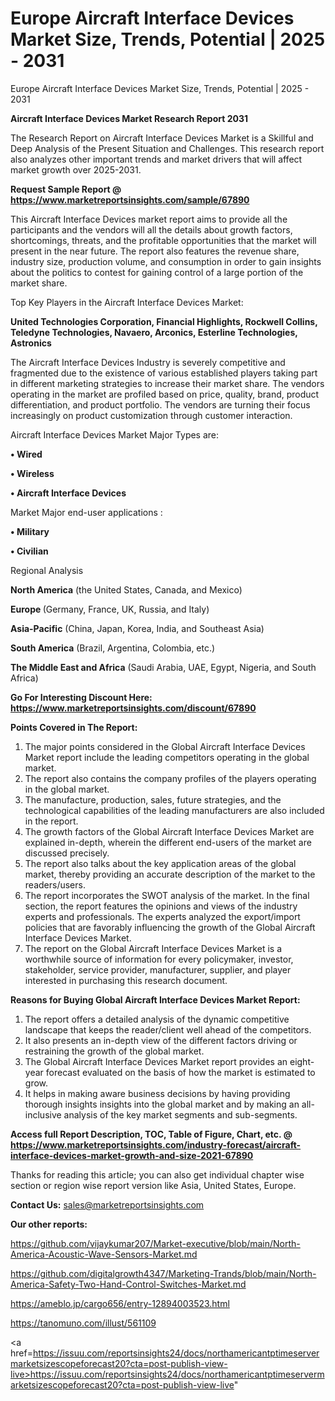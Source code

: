 # Europe Aircraft Interface Devices Market Size, Trends, Potential | 2025 - 2031
Europe Aircraft Interface Devices Market Size, Trends, Potential | 2025 - 2031

<strong>Aircraft Interface Devices Market Research Report 2031</strong>

The Research Report on Aircraft Interface Devices Market is a Skillful and Deep Analysis of the Present Situation and Challenges. This research report also analyzes other important trends and market drivers that will affect market growth over 2025-2031.

<strong>Request Sample Report @ <a href=https://www.marketreportsinsights.com/sample/67890>https://www.marketreportsinsights.com/sample/67890</a></strong>

This Aircraft Interface Devices market report aims to provide all the participants and the vendors will all the details about growth factors, shortcomings, threats, and the profitable opportunities that the market will present in the near future. The report also features the revenue share, industry size, production volume, and consumption in order to gain insights about the politics to contest for gaining control of a large portion of the market share.

Top Key Players in the Aircraft Interface Devices Market:

<strong>United Technologies Corporation, Financial Highlights, Rockwell Collins, Teledyne Technologies, Navaero, Arconics, Esterline Technologies, Astronics</strong>

The Aircraft Interface Devices Industry is severely competitive and fragmented due to the existence of various established players taking part in different marketing strategies to increase their market share. The vendors operating in the market are profiled based on price, quality, brand, product differentiation, and product portfolio. The vendors are turning their focus increasingly on product customization through customer interaction.

Aircraft Interface Devices Market Major Types are:

<strong>• Wired

• Wireless

• Aircraft Interface Devices</strong>

Market Major end-user applications :

<strong>• Military

• Civilian</strong>

Regional Analysis

</u><strong><b>North America</b></strong> (the United States, Canada, and Mexico)

<strong><b>Europe </b></strong>(Germany, France, UK, Russia, and Italy)

<strong><b>Asia-Pacific</b></strong> (China, Japan, Korea, India, and Southeast Asia)

<strong><b>South America</b></strong> (Brazil, Argentina, Colombia, etc.)

<strong><b>The Middle East and Africa</b></strong> (Saudi Arabia, UAE, Egypt, Nigeria, and South Africa)

<strong>Go For Interesting Discount Here: <a href=https://www.marketreportsinsights.com/discount/67890>https://www.marketreportsinsights.com/discount/67890</a></strong>

<strong>Points Covered in The Report:</strong>
<ol>
  <li>The major points considered in the Global Aircraft Interface Devices Market report include the leading competitors operating in the global market.</li>
  <li>The report also contains the company profiles of the players operating in the global market.</li>
  <li>The manufacture, production, sales, future strategies, and the technological capabilities of the leading manufacturers are also included in the report.</li>
  <li>The growth factors of the Global Aircraft Interface Devices Market are explained in-depth, wherein the different end-users of the market are discussed precisely.</li>
  <li>The report also talks about the key application areas of the global market, thereby providing an accurate description of the market to the readers/users.</li>
  <li>The report incorporates the SWOT analysis of the market. In the final section, the report features the opinions and views of the industry experts and professionals. The experts analyzed the export/import policies that are favorably influencing the growth of the Global Aircraft Interface Devices Market.</li>
  <li>The report on the Global Aircraft Interface Devices Market is a worthwhile source of information for every policymaker, investor, stakeholder, service provider, manufacturer, supplier, and player interested in purchasing this research document.</li>
</ol>
<strong>Reasons for Buying Global Aircraft Interface Devices Market Report:</strong>

<ol>
  <li>The report offers a detailed analysis of the dynamic competitive landscape that keeps the reader/client well ahead of the competitors.</li>
  <li>It also presents an in-depth view of the different factors driving or restraining the growth of the global market.</li>
  <li>The Global Aircraft Interface Devices Market report provides an eight-year forecast evaluated on the basis of how the market is estimated to grow.</li>
  <li>It helps in making aware business decisions by having providing thorough insights insights into the global market and by making an all-inclusive analysis of the key market segments and sub-segments.</li>
</ol>
<strong>Access full Report Description, TOC, Table of Figure, Chart, etc. @ <a href=https://www.marketreportsinsights.com/industry-forecast/aircraft-interface-devices-market-growth-and-size-2021-67890>https://www.marketreportsinsights.com/industry-forecast/aircraft-interface-devices-market-growth-and-size-2021-67890</a></strong>


Thanks for reading this article; you can also get individual chapter wise section or region wise report version like Asia, United States, Europe.

<strong>Contact Us:</strong>
sales@marketreportsinsights.com

<strong>Our other reports:</strong>

<a href=https://github.com/vijaykumar207/Market-executive/blob/main/North-America-Acoustic-Wave-Sensors-Market.md>https://github.com/vijaykumar207/Market-executive/blob/main/North-America-Acoustic-Wave-Sensors-Market.md</a>

<a href=https://github.com/digitalgrowth4347/Marketing-Trands/blob/main/North-America-Safety-Two-Hand-Control-Switches-Market.md>https://github.com/digitalgrowth4347/Marketing-Trands/blob/main/North-America-Safety-Two-Hand-Control-Switches-Market.md</a>

<a href=https://ameblo.jp/cargo656/entry-12894003523.html>https://ameblo.jp/cargo656/entry-12894003523.html</a>

<a href=https://tanomuno.com/illust/561109>https://tanomuno.com/illust/561109</a>

<a href=https://issuu.com/reportsinsights24/docs/northamericantptimeservermarketsizescopeforecast20?cta=post-publish-view-live>https://issuu.com/reportsinsights24/docs/northamericantptimeservermarketsizescopeforecast20?cta=post-publish-view-live</a>"

